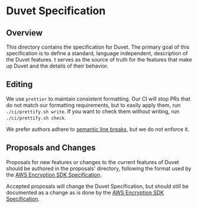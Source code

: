 [//]: # "Copyright Amazon.com Inc. or its affiliates. All Rights Reserved."
[//]: # "SPDX-License-Identifier: CC-BY-SA-4.0"

# Duvet Specification

## Overview

This directory contains the specification for Duvet.
The primary goal of this specification is to define a standard,
language independent, description of the Duvet features.
t serves as the source of truth for the features that make up Duvet
and the details of their behavior.

## Editing

We use `prettier` to maintain consistent formatting.
Our CI will stop PRs that do not match our formatting requirements,
but to easily apply them,
run `./ci/prettify.sh write`.
If you want to check them without writing,
run `./ci/prettify.sh check`.

We prefer authors adhere to [semantic line breaks](https://sembr.org/),
but we do not enforce it.

## Proposals and Changes

Proposals for new features or changes to the current features of Duvet should be
authored in the proposals' directory, following the format used by the
[AWS Encryption SDK Specification](https://github.com/awslabs/aws-encryption-sdk-specification/blob/a2ba123eb42b863bba1babf412af374018b35c0c/proposals/2020-06-26_decrypt-max-header-size-max-body-size/proposal.md).

Accepted proposals will change the Duvet Specification,
but should still be documented as a change as is done by the
[AWS Encryption SDK Specification](https://github.com/awslabs/aws-encryption-sdk-specification/tree/master/changes).
